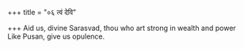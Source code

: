 +++
title = "०६ त्वं देवि"

+++
Aid us, divine Sarasvad, thou who art strong in wealth and power  
     Like Pusan, give us opulence.